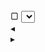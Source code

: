 <div class="wrapper">
<header>&nbsp;</header>
<div id="bufsw">
<label for="fileSelect">▢&nbsp;</label><select id="fileSelect"></select>
</div>
  <section> 
  <article>
<!--include ${sourcefile} -->
  </article>
  </section>
  <footer><div class="footleft">&#9666;</div><div class="footright">&#9656;</div></footer>
</div>
